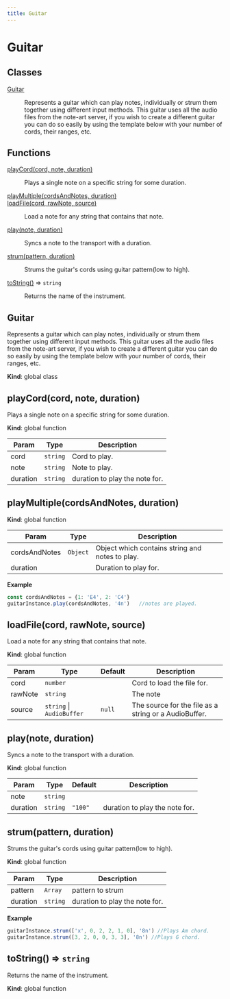 ```yaml
---
title: Guitar
---
```


# Guitar

## Classes

<dl>
<dt><a href="#Guitar">Guitar</a></dt>
<dd><p>Represents a guitar which can play notes, individually or strum them together
using different input methods.
This guitar uses all the audio files from the note-art server,
if you wish to create a different guitar you can do so easily by using the template below
with your number of cords, their ranges, etc.</p>
</dd>
</dl>

## Functions

<dl>
<dt><a href="#playCord">playCord(cord, note, duration)</a></dt>
<dd><p>Plays a single note on a specific string for some duration.</p>
</dd>
<dt><a href="#playMultiple">playMultiple(cordsAndNotes, duration)</a></dt>
<dd></dd>
<dt><a href="#loadFile">loadFile(cord, rawNote, source)</a></dt>
<dd><p>Load a note for any string that contains that note.</p>
</dd>
<dt><a href="#play">play(note, duration)</a></dt>
<dd><p>Syncs a note to the transport with a duration.</p>
</dd>
<dt><a href="#strum">strum(pattern, duration)</a></dt>
<dd><p>Strums the guitar&#39;s cords using guitar pattern(low to high).</p>
</dd>
<dt><a href="#toString">toString()</a> ⇒ <code>string</code></dt>
<dd><p>Returns the name of the instrument.</p>
</dd>
</dl>

<a name="Guitar"></a>

## Guitar
Represents a guitar which can play notes, individually or strum them together
using different input methods.
This guitar uses all the audio files from the note-art server,
if you wish to create a different guitar you can do so easily by using the template below
with your number of cords, their ranges, etc.

**Kind**: global class  
<a name="playCord"></a>

## playCord(cord, note, duration)
Plays a single note on a specific string for some duration.

**Kind**: global function  

| Param | Type | Description |
| --- | --- | --- |
| cord | <code>string</code> | Cord to play. |
| note | <code>string</code> | Note to play. |
| duration | <code>string</code> | duration to play the note for. |

<a name="playMultiple"></a>

## playMultiple(cordsAndNotes, duration)
**Kind**: global function  

| Param | Type | Description |
| --- | --- | --- |
| cordsAndNotes | <code>Object</code> | Object which contains string and notes to play. |
| duration |  | Duration to play for. |

**Example**  
```js
const cordsAndNotes = {1: 'E4', 2: 'C4'}
guitarInstance.play(cordsAndNotes, '4n')   //notes are played.
```
<a name="loadFile"></a>

## loadFile(cord, rawNote, source)
Load a note for any string that contains that note.

**Kind**: global function  

| Param | Type | Default | Description |
| --- | --- | --- | --- |
| cord | <code>number</code> |  | Cord to load the file for. |
| rawNote | <code>string</code> |  | The note |
| source | <code>string</code> \| <code>AudioBuffer</code> | <code>null</code> | The source for the file as a string or a AudioBuffer. |

<a name="play"></a>

## play(note, duration)
Syncs a note to the transport with a duration.

**Kind**: global function  

| Param | Type | Default | Description |
| --- | --- | --- | --- |
| note | <code>string</code> |  |  |
| duration | <code>string</code> | <code>&quot;100&quot;</code> | duration to play the note for. |

<a name="strum"></a>

## strum(pattern, duration)
Strums the guitar's cords using guitar pattern(low to high).

**Kind**: global function  

| Param | Type | Description |
| --- | --- | --- |
| pattern | <code>Array</code> | pattern to strum |
| duration | <code>string</code> | duration to play the note for. |

**Example**  
```js
guitarInstance.strum(['x', 0, 2, 2, 1, 0], '8n') //Plays Am chord.
guitarInstance.strum([3, 2, 0, 0, 3, 3], '8n') //Plays G chord.
```
<a name="toString"></a>

## toString() ⇒ <code>string</code>
Returns the name of the instrument.

**Kind**: global function  

